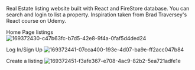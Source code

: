 Real Estate listing website built with React and FireStore database. You can search and login to list a property. Inspiration taken from Brad Traversey's React course on Udemy.


Home Page listings
![169372430-c47b63fc-b7d5-42e8-9f4a-0faf5d4ded24](https://user-images.githubusercontent.com/74566532/169372875-29159c7f-4197-458c-a130-40c8750348e8.gif)

Log In/Sign Up
![169372441-07cca400-193e-4d07-ba9e-ff2acc047b84](https://user-images.githubusercontent.com/74566532/169372911-d241e857-41ea-4d31-bce8-f90a7fe89ae9.gif)

Create a listing
![169372451-f3afe367-e708-4ac9-82b2-5ea721adfe1e](https://user-images.githubusercontent.com/74566532/169372927-b4bf92d1-19d3-480a-8603-d9f802975a0a.gif)
